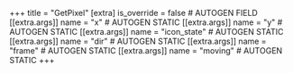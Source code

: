 +++
title = "GetPixel"
[extra]
is_override = false # AUTOGEN FIELD
[[extra.args]]
name = "x" # AUTOGEN STATIC
[[extra.args]]
name = "y" # AUTOGEN STATIC
[[extra.args]]
name = "icon_state" # AUTOGEN STATIC
[[extra.args]]
name = "dir" # AUTOGEN STATIC
[[extra.args]]
name = "frame" # AUTOGEN STATIC
[[extra.args]]
name = "moving" # AUTOGEN STATIC
+++